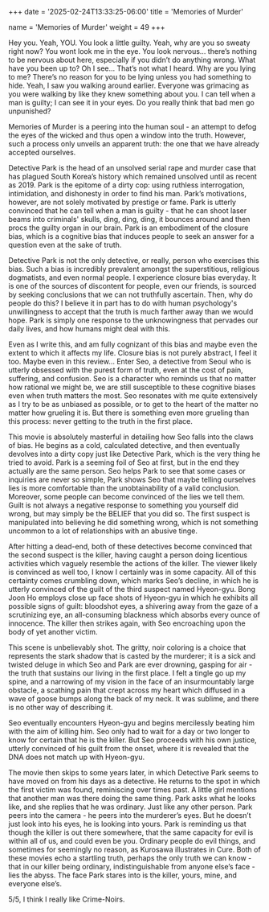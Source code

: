 +++
date = '2025-02-24T13:33:25-06:00'
title = 'Memories of Murder'

name = 'Memories of Murder'
weight = 49
+++


Hey you. Yeah, YOU. You look a little guilty. Yeah, why are you so sweaty right now? You wont look me in the eye. You look nervous… there’s nothing to be nervous about here, especially if you didn’t do anything wrong. What have you been up to? Oh I see… That’s not what I heard. Why are you lying to me? There’s no reason for you to be lying unless you had something to hide. Yeah, I saw you walking around earlier. Everyone was grimacing as you were walking by like they knew something about you. I can tell when a man is guilty; I can see it in your eyes. Do you really think that bad men go unpunished?

Memories of Murder is a peering into the human soul - an attempt to defog the eyes of the wicked and thus open a window into the truth. However, such a process only unveils an apparent truth: the one that we have already accepted ourselves.

Detective Park is the head of an unsolved serial rape and murder case that has plagued South Korea’s history which remained unsolved until as recent as 2019. Park is the epitome of a dirty cop: using ruthless interrogation, intimidation, and dishonesty in order to find his man. Park’s motivations, however, are not solely motivated by prestige or fame. Park is utterly convinced that he can tell when a man is guilty - that he can shoot laser beams into criminals' skulls, ding, ding, ding, it bounces around and then procs the guilty organ in our brain. Park is an embodiment of the closure bias, which is a cognitive bias that induces people to seek an answer for a question even at the sake of truth.

Detective Park is not the only detective, or really, person who exercises this bias. Such a bias is incredibly prevalent amongst the superstitious, religious dogmatists, and even normal people. I experience closure bias everyday. It is one of the sources of discontent for people, even our friends, is sourced by seeking conclusions that we can not truthfully ascertain. Then, why do people do this? I believe it in part has to do with human psychology's unwillingness to accept that the truth is much farther away than we would hope. Park is simply one response to the unknowingness that pervades our daily lives, and how humans might deal with this.

Even as I write this, and am fully cognizant of this bias and maybe even the extent to which it affects my life. Closure bias is not purely abstract, I feel it too. Maybe even in this review... Enter Seo, a detective from Seoul who is utterly obsessed with the purest form of truth, even at the cost of pain, suffering, and confusion. Seo is a character who reminds us that no matter how rational we might be, we are still susceptible to these cognitive biases even when truth matters the most. Seo resonates with me quite extensively as I try to be as unbiased as possible, or to get to the heart of the matter no matter how grueling it is. But there is something even more grueling than this process: never getting to the truth in the first place.

This movie is absolutely masterful in detailing how Seo falls into the claws of bias. He begins as a cold, calculated detective, and then eventually devolves into a dirty copy just like Detective Park, which is the very thing he tried to avoid. Park is a seeming foil of Seo at first, but in the end they actually are the same person. Seo helps Park to see that some cases or inquiries are never so simple, Park shows Seo that maybe telling ourselves lies is more comfortable than the unobtainability of a valid conclusion. Moreover, some people can become convinced of the lies we tell them. Guilt is not always a negative response to something you yourself did wrong, but may simply be the BELIEF that you did so. The first suspect is manipulated into believing he did something wrong, which is not something uncommon to a lot of relationships with an abusive tinge.

After hitting a dead-end, both of these detectives become convinced that the second suspect is the killer, having caught a person doing licentious activities which vaguely resemble the actions of the killer. The viewer likely is convinced as well too, I know I certainly was in some capacity. All of this certainty comes crumbling down, which marks Seo’s decline, in which he is utterly convinced of the guilt of the third suspect named Hyeon-gyu. Bong Joon Ho employs close up face shots of Hyeon-gyu in which he exhibits all possible signs of guilt: bloodshot eyes, a shivering away from the gaze of a scrutinizing eye, an all-consuming blackness which absorbs every ounce of innocence. The killer then strikes again, with Seo encroaching upon the body of yet another victim.

This scene is unbelievably shot. The gritty, noir coloring is a choice that represents the stark shadow that is casted by the murderer; it is a sick and twisted deluge in which Seo and Park are ever drowning, gasping for air - the truth that sustains our living in the first place. I felt a tingle go up my spine, and a narrowing of my vision in the face of an insurmountably large obstacle, a scathing pain that crept across my heart which diffused in a wave of goose bumps along the back of my neck. It was sublime, and there is no other way of describing it.

Seo eventually encounters Hyeon-gyu and begins mercilessly beating him with the aim of killing him. Seo only had to wait for a day or two longer to know for certain that he is the killer. But Seo proceeds with his own justice, utterly convinced of his guilt from the onset, where it is revealed that the DNA does not match up with Hyeon-gyu.

The movie then skips to some years later, in which Detective Park seems to have moved on from his days as a detective. He returns to the spot in which the first victim was found, reminiscing over times past. A little girl mentions that another man was there doing the same thing. Park asks what he looks like, and she replies that he was ordinary. Just like any other person. Park peers into the camera - he peers into the murderer’s eyes. But he doesn’t just look into his eyes, he is looking into yours. Park is reminding us that though the killer is out there somewhere, that the same capacity for evil is within all of us, and could even be you. Ordinary people do evil things, and sometimes for seemingly no reason, as Kurosawa illustrates in Cure. Both of these movies echo a startling truth, perhaps the only truth we can know - that in our killer being ordinary, indistinguishable from anyone else’s face - lies the abyss. The face Park stares into is the killer, yours, mine, and everyone else’s.

5/5, I think I really like Crime-Noirs. 
